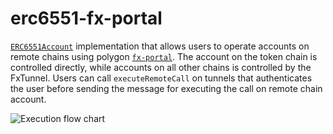 # erc6551-fx-portal

[`ERC6551Account`](https://eips.ethereum.org/EIPS/eip-6551) implementation
that allows users to operate accounts on remote chains using polygon
[`fx-portal`](https://github.com/0xPolygon/fx-portal/). The account on
the token chain is controlled directly, while accounts on all other chains
is controlled by the FxTunnel. Users can call `executeRemoteCall` on tunnels
that authenticates the user before sending the message for executing the call
on remote chain account.

![Execution flow chart](./execute-flow.png)
